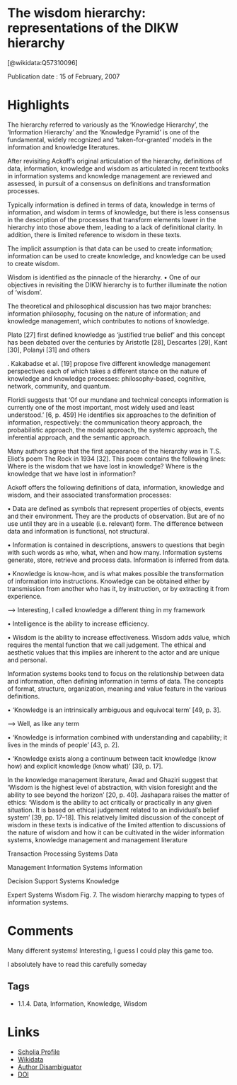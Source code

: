 
The wisdom hierarchy: representations of the DIKW hierarchy
===========================================================
  
  [@wikidata:Q57310096]  
  
Publication date : 15 of February, 2007  

# Highlights
The hierarchy referred to variously as the ‘Knowledge Hierarchy’, the ‘Information Hierarchy’ and the ‘Knowledge Pyramid’ is one of the fundamental, widely recognized and ‘taken-for-granted’ models in the information and knowledge literatures.

 After revisiting Ackoff’s original articulation of the hierarchy, definitions of data, information, knowledge and wisdom as articulated in recent textbooks in information systems and knowledge management are reviewed and assessed, in pursuit of a consensus on definitions and transformation processes. 

 Typically information is defined in terms of data, knowledge in terms of information, and wisdom in terms of knowledge, but there is less consensus in the description of the processes that transform elements lower in the hierarchy into those above them, leading to a lack of definitional clarity. In addition, there is limited reference to wisdom in these texts.


The implicit assumption is that data can be used to create
information; information can be used to create knowledge, and knowledge can be used to create
wisdom. 

Wisdom is identified as the pinnacle of the hierarchy.
• One of our objectives in revisiting the DIKW hierarchy is to further illuminate the notion of ‘wisdom’.

The theoretical and philosophical discussion
has two major branches: information philosophy, focusing on the nature of information; and knowledge management, which contributes to notions of knowledge.

Plato [27] first
defined knowledge as ‘justified true belief’ and this concept has been debated over the centuries by
Aristotle [28], Descartes [29], Kant [30], Polanyi [31] and others

. Kakabadse et al. [19] propose five different knowledge management perspectives each of which takes a different stance on the nature of knowledge and
knowledge processes: philosophy-based, cognitive, network, community, and quantum.

Floridi suggests that ‘Of our mundane and technical concepts information
is currently one of the most important, most widely used and least understood.’ [6, p. 459] He identifies six approaches to the definition of information, respectively: the communication theory approach,
the probabilistic approach, the modal approach, the systemic approach, the inferential approach, and
the semantic approach.

Many authors agree that the first appearance of the hierarchy was in T.S. Eliot’s poem The Rock in
1934 [32]. This poem contains the following lines:
Where is the wisdom that we have lost in knowledge?
Where is the knowledge that we have lost in information?

Ackoff offers the following definitions of data, information, knowledge and wisdom, and their
associated transformation processes:

• Data are defined as symbols that represent properties of objects, events and their environment.
They are the products of observation. But are of no use until they are in a useable (i.e. relevant)
form. The difference between data and information is functional, not structural.

• Information is contained in descriptions, answers to questions that begin with such words as
who, what, when and how many. Information systems generate, store, retrieve and process data.
Information is inferred from data.

• Knowledge is know-how, and is what makes possible the transformation of information into
instructions. Knowledge can be obtained either by transmission from another who has it, by
instruction, or by extracting it from experience.

--> Interesting, I called knowledge a different thing in my framework

• Intelligence is the ability to increase efficiency.

• Wisdom is the ability to increase effectiveness. Wisdom adds value, which requires the mental
function that we call judgement. The ethical and aesthetic values that this implies are inherent
to the actor and are unique and personal.


Information systems books tend to focus on the relationship between data and information, often
defining information in terms of data. The concepts of format, structure, organization, meaning and
value feature in the various definitions.

• ‘Knowledge is an intrinsically ambiguous and equivocal term’ [49, p. 3].

--> Well, as like any term

• ‘Knowledge is information combined with understanding and capability; it lives in the minds of
people’ [43, p. 2].

• ‘Knowledge exists along a continuum between tacit knowledge (know how) and explicit knowledge (know what)’ [39, p. 17].

In the knowledge management literature, Awad and Ghaziri suggest that ‘Wisdom is the highest level of abstraction, with vision foresight and the ability to see beyond the horizon’ [20, p. 40]. Jashapara raises the matter of ethics:
‘Wisdom is the ability to act critically or practically in any given situation. It is based on ethical
judgement related to an individual’s belief system’ [39, pp. 17–18].
This relatively limited discussion of the concept of wisdom in these texts is indicative of the limited attention to discussions of the nature of wisdom and how it can be cultivated in the wider information systems, knowledge management and management literature

Transaction Processing Systems
Data

Management Information Systems
Information

Decision Support Systems
Knowledge

Expert Systems
Wisdom
Fig. 7. The wisdom hierarchy mapping to types of information systems.


# Comments

Many different systems! Interesting, I guess I could play this game too.

I absolutely have to read this carefully someday


## Tags
- 1.1.4. Data, Information, Knowledge, Wisdom
# Links
  
 * [Scholia Profile](https://scholia.toolforge.org/work/Q57310096)  
 * [Wikidata](https://www.wikidata.org/wiki/Q57310096)  
 * [Author Disambiguator](https://author-disambiguator.toolforge.org/work_item_oauth.php?id=Q57310096&batch_id=&match=1&author_list_id=&doit=Get+author+links+for+work)  
 * [DOI](https://doi.org/10.1177/0165551506070706)  
